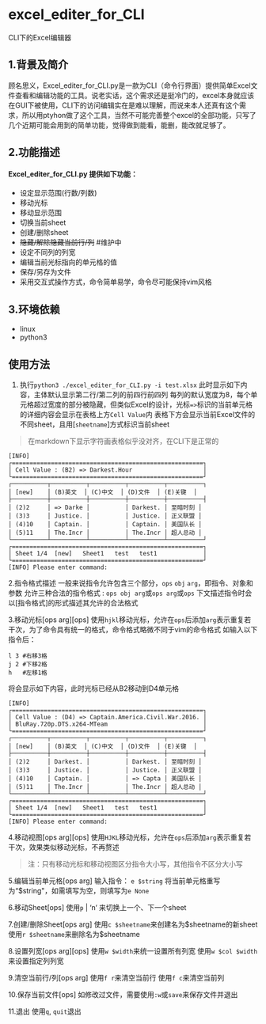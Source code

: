 # excel_editer_for_CLI
CLI下的Excel编辑器

## 1.背景及简介

顾名思义，Excel_editer_for_CLI.py是一款为CLI（命令行界面）提供简单Excel文件查看和编辑功能的工具。说老实话，这个需求还是挺冷门的，excel本身就应该在GUI下被使用，CLI下的访问编辑实在是难以理解，而说来本人还真有这个需求，所以用ptyhon做了这个工具，当然不可能完善整个excel的全部功能，只写了几个近期可能会用到的简单功能，觉得做到能看，能删，能改就足够了。

## 2.功能描述
#### Excel_editer_for_CLI.py 提供如下功能：
-  设定显示范围(行数/列数)
-  移动光标
-  移动显示范围
-  切换当前sheet
-  创建/删除sheet
-  ~~隐藏/解除隐藏当前行/列~~ #维护中
-  设定不同列的列宽
-  编辑当前光标指向的单元格的值
-  保存/另存为文件
-  采用交互式操作方式，命令简单易学，命令尽可能保持vim风格

## 3.环境依赖
-  linux 
-  python3

## 使用方法
1. 执行`python3 ./excel_editer_for_CLI.py -i test.xlsx`
此时显示如下内容，主体默认显示第二行/第二列的前四行前四列
每列的默认宽度为8，每个单元格超过宽度的部分被隐藏，但类似Excel的设计，光标`=>`标识的当前单元格的详细内容会显示在表格上方`Cell Value`内
表格下方会显示当前Excel文件的不同sheet，且用[`sheetname`]方式标识当前sheet
> 在markdown下显示字符画表格似乎没对齐，在CLI下是正常的
```
[INFO]
┌======================================================┐
│ Cell Value : (B2) => Darkest.Hour                    │
└======================================================┘
┌──────────┬──────────┬──────────┬──────────┬──────────┐
│ [new]    │ (B)英文  │ (C)中文  │ (D)文件  │ (E)关键  │
├──────────┼──────────┼──────────┼──────────┼──────────┤
│ (2)2     │ => Darke │          │ Darkest. │ 至暗时刻 │
│ (3)3     │ Justice. │          │ Justice. │ 正义联盟 │
│ (4)10    │ Captain. │          │ Captain. │ 美国队长 │
│ (5)11    │ The.Incr │          │ The.Incr │ 超人总动 │
└──────────┴──────────┴──────────┴──────────┴──────────┘
┌======================================================┐
│ Sheet 1/4  [new]   Sheet1   test   test1             │
└======================================================┘
[INFO] Please enter command:
```
2.指令格式描述
一般来说指令允许包含三个部分，`ops` `obj` `arg`，即指令、对象和参数
允许三种合法的指令格式 : `ops obj arg`或`ops arg`或`ops`
下文描述指令时会以[指令格式]的形式描述其允许的合法格式

3.移动光标[ops arg][ops]
使用`hjkl`移动光标，允许在`ops`后添加`arg`表示重复若干次，为了命令具有统一的格式，命令格式略微不同于vim的命令格式
如输入以下指令后：
```
l 3 #右移3格
j 2 #下移2格
h   #左移1格
```
将会显示如下内容，此时光标已经从B2移动到D4单元格
```
[INFO]
┌======================================================┐
│ Cell Value : (D4) => Captain.America.Civil.War.2016. │
│ BluRay.720p.DTS.x264-MTeam                           │
└======================================================┘
┌──────────┬──────────┬──────────┬──────────┬──────────┐
│ [new]    │ (B)英文  │ (C)中文  │ (D)文件  │ (E)关键  │
├──────────┼──────────┼──────────┼──────────┼──────────┤
│ (2)2     │ Darkest. │          │ Darkest. │ 至暗时刻 │
│ (3)3     │ Justice. │          │ Justice. │ 正义联盟 │
│ (4)10    │ Captain. │          │ => Capta │ 美国队长 │
│ (5)11    │ The.Incr │          │ The.Incr │ 超人总动 │
└──────────┴──────────┴──────────┴──────────┴──────────┘
┌======================================================┐
│ Sheet 1/4  [new]   Sheet1   test   test1             │
└======================================================┘
[INFO] Please enter command:
```
4.移动视图[ops arg][ops]
使用`HJKL`移动光标，允许在`ops`后添加`arg`表示重复若干次，效果类似移动光标，不再赘述
> 注：只有移动光标和移动视图区分指令大小写，其他指令不区分大小写

5.编辑当前单元格[ops arg]
输入指令：
`e $string`
将当前单元格重写为“$string"，如需填写为空，则填写为`e None`

6.移动Sheet[ops]
使用`p` | ‘n‘ 来切换上一个、下一个sheet

7.创建/删除Sheet[ops arg]
使用`c $sheetname`来创建名为$sheetname的新sheet
使用`r $sheetname`来删除名为$sheetname

8.设置列宽[ops arg][ops]
使用`w $width`来统一设置所有列宽
使用`w $col $width`来设置指定列列宽

9.清空当前行/列[ops arg]
使用`f r`来清空当前行
使用`f c`来清空当前列

10.保存当前文件[ops]
如修改过文件，需要使用`:w`或`save`来保存文件并退出

11.退出
使用`q`, `quit`退出
